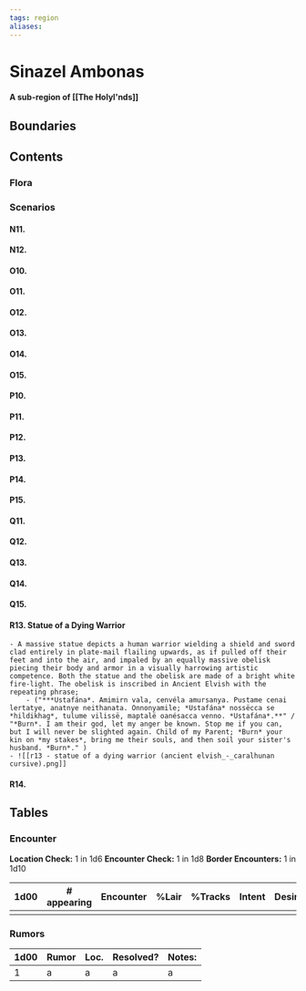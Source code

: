 ```yaml
---
tags: region
aliases:
---
```

# Sinazel Ambonas
#### A sub-region of [[The Holyl'nds]]
## Boundaries
## Contents
### Flora
### Scenarios
#### N11.
#### N12.
#### O10.
#### O11.
#### O12.
#### O13.
#### O14.
#### O15.
#### P10.
#### P11.
#### P12.
#### P13.
#### P14.
#### P15.
#### Q11.
#### Q12.
#### Q13.
#### Q14.
#### Q15.
#### R13. Statue of a Dying Warrior 
	- A massive statue depicts a human warrior wielding a shield and sword clad entirely in plate-mail flailing upwards, as if pulled off their feet and into the air, and impaled by an equally massive obelisk piecing their body and armor in a visually harrowing artistic competence. Both the statue and the obelisk are made of a bright white fire-light. The obelisk is inscribed in Ancient Elvish with the repeating phrase;
		- ("***Ustafána*. Amimirn vala, cenvéla amursanya. Pustame cenai lertatye, anatnye neithanata. Onnonyamile; *Ustafána* nossëcca se *hildikhag*, tulume vilissë, maptalë oanésacca venno. *Ustafána*.**" / "*Burn*. I am their god, let my anger be known. Stop me if you can, but I will never be slighted again. Child of my Parent; *Burn* your kin on *my stakes*, bring me their souls, and then soil your sister's husband. *Burn*." )
	- ![[r13 - statue of a dying warrior (ancient elvish_-_caralhunan cursive).png]]
#### R14.

## Tables
### Encounter
**Location Check:** 1 in 1d6
**Encounter Check:** 1 in 1d8
**Border Encounters:** 1 in 1d10


| 1d00 | # appearing | Encounter | %Lair | %Tracks | Intent | Desire |
| ---- | ----------- | --------- | ----- | ------- | ------ | ------ |
|      |             |           |       |         |        |        |

### Rumors
| 1d00 | Rumor | Loc. | Resolved? | Notes: |
|------|-------|------|-----------|--------|
| 1    | a     | a    | a         | a      |